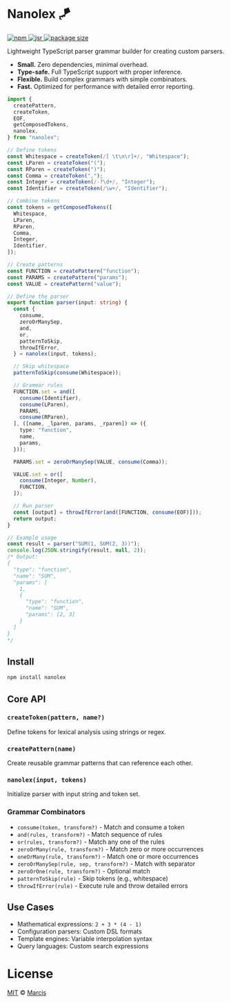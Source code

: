 # Nanolex 🪁

<a href="https://www.npmjs.com/package/nanolex">
  <img alt="npm" src="https://img.shields.io/npm/v/nanolex.svg?style=flat-square" />
</a>
<a href="https://jsr.io/@marcisbee/nanolex">
  <img alt="jsr" src="https://jsr.io/badges/@marcisbee/nanolex?style=flat-square" />
</a>
<a href="https://bundlephobia.com/result?p=nanolex">
  <img alt="package size" src="https://img.shields.io/bundlephobia/minzip/nanolex?style=flat-square" />
</a>

Lightweight TypeScript parser grammar builder for creating custom parsers.

- **Small.** Zero dependencies, minimal overhead.
- **Type-safe.** Full TypeScript support with proper inference.
- **Flexible.** Build complex grammars with simple combinators.
- **Fast.** Optimized for performance with detailed error reporting.

```ts
import {
  createPattern,
  createToken,
  EOF,
  getComposedTokens,
  nanolex,
} from "nanolex";

// Define tokens
const Whitespace = createToken(/[ \t\n\r]+/, "Whitespace");
const LParen = createToken("(");
const RParen = createToken(")");
const Comma = createToken(",");
const Integer = createToken(/-?\d+/, "Integer");
const Identifier = createToken(/\w+/, "Identifier");

// Combine tokens
const tokens = getComposedTokens([
  Whitespace,
  LParen,
  RParen,
  Comma,
  Integer,
  Identifier,
]);

// Create patterns
const FUNCTION = createPattern("function");
const PARAMS = createPattern("params");
const VALUE = createPattern("value");

// Define the parser
export function parser(input: string) {
  const {
    consume,
    zeroOrManySep,
    and,
    or,
    patternToSkip,
    throwIfError,
  } = nanolex(input, tokens);

  // Skip whitespace
  patternToSkip(consume(Whitespace));

  // Grammar rules
  FUNCTION.set = and([
    consume(Identifier),
    consume(LParen),
    PARAMS,
    consume(RParen),
  ], ([name, _lparen, params, _rparen]) => ({
    type: "function",
    name,
    params,
  }));

  PARAMS.set = zeroOrManySep(VALUE, consume(Comma));

  VALUE.set = or([
    consume(Integer, Number),
    FUNCTION,
  ]);

  // Run parser
  const [output] = throwIfError(and([FUNCTION, consume(EOF)]));
  return output;
}

// Example usage
const result = parser("SUM(1, SUM(2, 3))");
console.log(JSON.stringify(result, null, 2));
/* Output:
{
  "type": "function",
  "name": "SUM",
  "params": [
    1,
    {
      "type": "function",
      "name": "SUM",
      "params": [2, 3]
    }
  ]
}
*/
```

## Install

```sh
npm install nanolex
```

## Core API

### `createToken(pattern, name?)`

Define tokens for lexical analysis using strings or regex.

### `createPattern(name)`

Create reusable grammar patterns that can reference each other.

### `nanolex(input, tokens)`

Initialize parser with input string and token set.

### Grammar Combinators

- `consume(token, transform?)` - Match and consume a token
- `and(rules, transform?)` - Match sequence of rules
- `or(rules, transform?)` - Match any one of the rules
- `zeroOrMany(rule, transform?)` - Match zero or more occurrences
- `oneOrMany(rule, transform?)` - Match one or more occurrences
- `zeroOrManySep(rule, sep, transform?)` - Match with separator
- `zeroOrOne(rule, transform?)` - Optional match
- `patternToSkip(rule)` - Skip tokens (e.g., whitespace)
- `throwIfError(rule)` - Execute rule and throw detailed errors

## Use Cases

- Mathematical expressions: `2 + 3 * (4 - 1)`
- Configuration parsers: Custom DSL formats
- Template engines: Variable interpolation syntax
- Query languages: Custom search expressions

# License

[MIT](LICENSE) &copy; [Marcis](https://github.com/Marcisbee)
